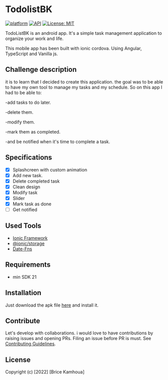 # TodolistBK

[![platform](https://img.shields.io/badge/platform-Android-yellow.svg)](https://www.android.com)
[![API](https://img.shields.io/badge/API-21%2B-brightgreen.svg?style=plastic)](https://android-arsenal.com/api?level=21)
[![License: MIT](https://img.shields.io/badge/License-MIT-red.svg)](https://opensource.org/licenses/MIT)

TodoListBK is an android app. It's a simple task management application to organize your work and life.

This mobile app has been built with ionic cordova. Using Angular, TypeScript and Vanilla js.

<a name="description"></a>

## Challenge description

it is to learn that I decided to create this application. the goal was to be able to have my own tool to manage my tasks and my schedule. So on this app I had to be able to: 

-add tasks to do later.

-delete them. 

-modify them.

-mark them as completed.

-and be notified when it's time to complete a task.

<a name="specifications"></a>

## Specifications

- [x] Splashcreen with custom animation
- [x] Add new task.
- [x] Delete completed task
- [x] Clean design
- [x] Modify task
- [x] Slider
- [x] Mark task as done 
- [ ] Get notified

<a name="tools"></a>

## Used Tools

- [Ionic Framework](https://ionicframework.com)
- [@ionic/storage](https://ionicframework.com/docs/angular/storage)
- [Date-Fns](https://date-fns.org/)

<a name="requirements"></a>

## Requirements

- min SDK 21

<a name="installation"></a>

## Installation

Just download the apk file [here](https://drive.google.com/drive/folders/1N4e42w3WENSn80LGlKUoVNfZ3kn6QG8W?usp=sharing) and install it.

<a name="contribute"></a>

## Contribute

Let's develop with collaborations. i would love to have contributions by raising issues and opening PRs. Filing an issue before PR is must.
See [Contributing Guidelines](CONTRIBUTING.md).

<a name="license"></a>

## License

Copyright (c) [2022] [Brice Kamhoua]
